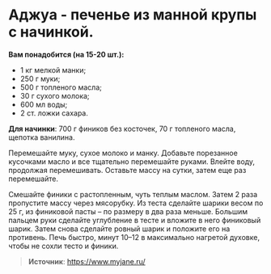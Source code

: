 # Аджуа - печенье из манной крупы с начинкой.

**Вам понадобится (на 15-20 шт.):**

- 1 кг мелкой манки;
- 250 г муки;
- 500 г топленого масла;
- 30 г сухого молока;
- 600 мл воды;
- 2 ст. ложки сахара.

**Для начинки**: 700 г фиников без косточек, 70 г топленого масла, щепотка ванилина.

Перемешайте муку, сухое молоко и манку. Добавьте порезанное кусочками масло и все тщательно перемешайте руками. Влейте воду, продолжая перемешивать. Оставьте массу на сутки, затем еще раз перемешайте.

Смешайте финики с растопленным, чуть теплым маслом. Затем 2 раза пропустите массу через мясорубку. Из теста сделайте шарики весом по 25 г, из финиковой пасты – по размеру в два раза меньше. Большим пальцем руки сделайте углубление в тесте и вложите в него финиковый шарик. Затем снова сделайте ровный шарик и положите его на противень. Печь быстро, минут 10–12 в максимально нагретой духовке, чтобы не сохли тесто и финики.

> **Источник**: https://www.myjane.ru/
